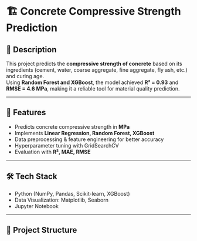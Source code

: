 # 🏗️ Concrete Compressive Strength Prediction

## 📌 Description
This project predicts the **compressive strength of concrete** based on its ingredients (cement, water, coarse aggregate, fine aggregate, fly ash, etc.) and curing age.  
Using **Random Forest and XGBoost**, the model achieved **R² = 0.93** and **RMSE = 4.6 MPa**, making it a reliable tool for material quality prediction.  

---

## 🚀 Features
- Predicts concrete compressive strength in **MPa**  
- Implements **Linear Regression, Random Forest, XGBoost**  
- Data preprocessing & feature engineering for better accuracy  
- Hyperparameter tuning with GridSearchCV  
- Evaluation with **R², MAE, RMSE**  

---

## 🛠️ Tech Stack
- Python (NumPy, Pandas, Scikit-learn, XGBoost)  
- Data Visualization: Matplotlib, Seaborn  
- Jupyter Notebook  

---

## 📂 Project Structure
